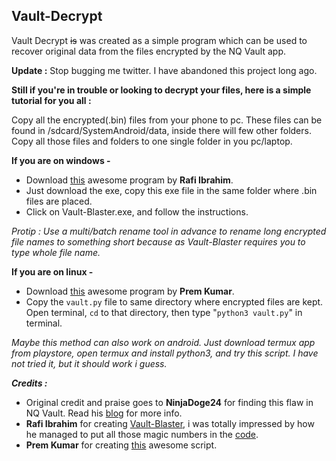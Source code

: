 ## Vault-Decrypt
Vault Decrypt ~~is~~ was created as a simple program which can be used to recover original data from the files encrypted by the NQ Vault app.

**Update :** Stop bugging me twitter. I have abandoned this project long ago. 

**Still if you're in trouble or looking to decrypt your files, here is a simple tutorial for you all :** 

 Copy all the encrypted(.bin) files from your phone to pc. These files can be found in /sdcard/SystemAndroid/data, inside there will few other folders. Copy all those files and folders to one single folder in you pc/laptop. 

 **If you are on windows -** 

 - Download [this](https://github.com/rafiibrahim8/Vault-Blaster/tree/master/bin/Release) awesome program by **Rafi Ibrahim**. 
 - Just download the exe, copy this exe file in the same folder where .bin files are placed. 
 - Click on Vault-Blaster.exe, and follow the instructions. 

*Protip : Use a multi/batch rename tool in advance to rename long encrypted file names to something short because as Vault-Blaster requires you to type whole file name.*

**If you are on linux -** 
 - Download [this](https://github.com/prmsrswt/nqvault-decrypt) awesome program by **Prem Kumar**. 
 - Copy the `vault.py` file to same directory where encrypted files are kept. 
Open terminal, `cd` to that directory, then type "`python3 vault.py`" in terminal. 

*Maybe this method can also work on android. Just download termux app from playstore, open termux and install python3, and try this script. I have not tried it, but it should work i guess.* 

***Credits :*** 

 - Original credit and praise goes to **NinjaDoge24** for finding this flaw in NQ Vault. Read his [blog](https://ninjadoge24.github.io) for more info. 
 - **Rafi Ibrahim** for creating [Vault-Blaster](https://github.com/rafiibrahim8/Vault-Blaster), i was totally impressed by how he managed to put all those magic numbers in the [code](https://github.com/rafiibrahim8/Vault-Blaster/blob/master/funcs.c). 
 - **Prem Kumar** for creating [this](https://github.com/prmsrswt/nqvault-decrypt) awesome script.  
 
 
